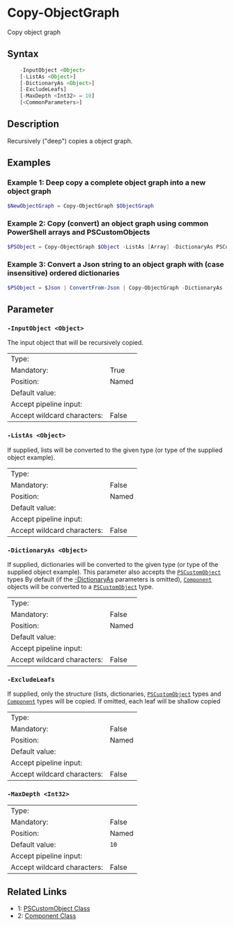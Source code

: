 <!-- markdownlint-disable MD033 -->
# Copy-ObjectGraph

Copy object graph

## Syntax

```JavaScript
    -InputObject <Object>
    [-ListAs <Object>]
    [-DictionaryAs <Object>]
    [-ExcludeLeafs]
    [-MaxDepth <Int32> = 10]
    [<CommonParameters>]
```

## Description

Recursively ("deep") copies a object graph.

## Examples

### Example 1: Deep copy a complete object graph into a new object graph

```PowerShell
$NewObjectGraph = Copy-ObjectGraph $ObjectGraph
```

### Example 2: Copy (convert) an object graph using common PowerShell arrays and PSCustomObjects

```PowerShell
$PSObject = Copy-ObjectGraph $Object -ListAs [Array] -DictionaryAs PSCustomObject
```

### Example 3: Convert a Json string to an object graph with (case insensitive) ordered dictionaries

```PowerShell
$PSObject = $Json | ConvertFrom-Json | Copy-ObjectGraph -DictionaryAs ([Ordered]@{})
```

## Parameter

### <a id="-inputobject">**`-InputObject <Object>`**</a>

The input object that will be recursively copied.

<table>
<tr><td>Type:</td><td></td></tr>
<tr><td>Mandatory:</td><td>True</td></tr>
<tr><td>Position:</td><td>Named</td></tr>
<tr><td>Default value:</td><td></td></tr>
<tr><td>Accept pipeline input:</td><td></td></tr>
<tr><td>Accept wildcard characters:</td><td>False</td></tr>
</table>

### <a id="-listas">**`-ListAs <Object>`**</a>

If supplied, lists will be converted to the given type (or type of the supplied object example).

<table>
<tr><td>Type:</td><td></td></tr>
<tr><td>Mandatory:</td><td>False</td></tr>
<tr><td>Position:</td><td>Named</td></tr>
<tr><td>Default value:</td><td></td></tr>
<tr><td>Accept pipeline input:</td><td></td></tr>
<tr><td>Accept wildcard characters:</td><td>False</td></tr>
</table>

### <a id="-dictionaryas">**`-DictionaryAs <Object>`**</a>

If supplied, dictionaries will be converted to the given type (or type of the supplied object example).
This parameter also accepts the [`PSCustomObject`][1] types
By default (if the [-DictionaryAs](#-dictionaryas) parameters is omitted),
[`Component`][2] objects will be converted to a [`PSCustomObject`][1] type.

<table>
<tr><td>Type:</td><td></td></tr>
<tr><td>Mandatory:</td><td>False</td></tr>
<tr><td>Position:</td><td>Named</td></tr>
<tr><td>Default value:</td><td></td></tr>
<tr><td>Accept pipeline input:</td><td></td></tr>
<tr><td>Accept wildcard characters:</td><td>False</td></tr>
</table>

### <a id="-excludeleafs">**`-ExcludeLeafs`**</a>

If supplied, only the structure (lists, dictionaries, [`PSCustomObject`][1] types and [`Component`][2] types will be copied.
If omitted, each leaf will be shallow copied

<table>
<tr><td>Type:</td><td></td></tr>
<tr><td>Mandatory:</td><td>False</td></tr>
<tr><td>Position:</td><td>Named</td></tr>
<tr><td>Default value:</td><td></td></tr>
<tr><td>Accept pipeline input:</td><td></td></tr>
<tr><td>Accept wildcard characters:</td><td>False</td></tr>
</table>

### <a id="-maxdepth">**`-MaxDepth <Int32>`**</a>

<table>
<tr><td>Type:</td><td></td></tr>
<tr><td>Mandatory:</td><td>False</td></tr>
<tr><td>Position:</td><td>Named</td></tr>
<tr><td>Default value:</td><td><code>10</code></td></tr>
<tr><td>Accept pipeline input:</td><td></td></tr>
<tr><td>Accept wildcard characters:</td><td>False</td></tr>
</table>

## Related Links

* 1: [PSCustomObject Class][1]
* 2: [Component Class][2]

[1]: https://learn.microsoft.com/dotnet/api/system.management.automation.pscustomobject "PSCustomObject Class"
[2]: https://learn.microsoft.com/dotnet/api/system.componentmodel.component "Component Class"
